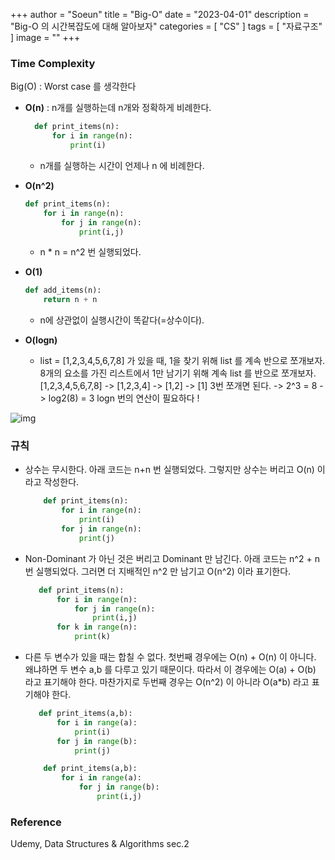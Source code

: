 +++
author = "Soeun"
title = "Big-O"
date = "2023-04-01"
description = "Big-O 의 시간복잡도에 대해 알아보자"
categories = [
    "CS"
]
tags = [
    "자료구조"
]
image = ""
+++

### Time Complexity

Big(O) : Worst case 를 생각한다 

- **O(n)** : n개를 실행하는데 n개와 정확하게 비례한다. 
  ```python
    def print_items(n):
        for i in range(n):
            print(i)
    ```
    - n개를 실행하는 시간이 언제나 n 에 비례한다. 
    
- **O(n^2)**
    ```python
    def print_items(n):
        for i in range(n):
            for j in range(n):
                print(i,j)
    ```
    - n * n = n^2 번 실행되었다. 

- **O(1)** 
    ```python
    def add_items(n):
        return n + n
    ```
    - n에 상관없이 실행시간이 똑같다(=상수이다).

- **O(logn)**
  - list = [1,2,3,4,5,6,7,8] 가 있을 때, 1을 찾기 위해 list 를 계속 반으로 쪼개보자. 8개의 요소를 가진 리스트에서 1만 남기기 위해 계속 list 를 반으로 쪼개보자. 
  [1,2,3,4,5,6,7,8] -> [1,2,3,4] -> [1,2] -> [1]
  3번 쪼개면 된다. -> 2^3 = 8 -> log2(8) = 3
  logn 번의 연산이 필요하다 !

![img](https://github.com/ddoddii/skills-for-DS/assets/95014836/290ae712-4efa-46c6-82e9-b3580b7e8b65)

### 규칙 

-  상수는 무시한다. 아래 코드는 n+n 번 실행되었다. 그렇지만 상수는 버리고 O(n) 이라고 작성한다. 
    ```python
        def print_items(n):
            for i in range(n):
                print(i)
            for j in range(n):
                print(j)
    ```

- Non-Dominant 가 아닌 것은 버리고 Dominant 만 남긴다. 아래 코드는 n^2 + n 번 실행되었다. 그러면 더 지배적인 n^2 만 남기고 O(n^2) 이라 표기한다.
     ```python
        def print_items(n):
            for i in range(n):
                for j in range(n):
                    print(i,j)
            for k in range(n):
                print(k)
    ```

- 다른 두 변수가 있을 때는 합칠 수 없다. 첫번째 경우에는 O(n) + O(n) 이 아니다. 왜냐하면 두 변수 a,b 를 다루고 있기 때문이다. 따라서 이 경우에는 O(a) + O(b) 라고 표기해야 한다. 마찬가지로 두번째 경우는 O(n^2) 이 아니라 O(a*b) 라고 표기해야 한다.
     ```python
        def print_items(a,b):
            for i in range(a):
                print(i)
            for j in range(b):
                print(j)
    ```
    ```python
        def print_items(a,b):
            for i in range(a):
                for j in range(b):
                    print(i,j)
    ```

### Reference
Udemy, Data Structures & Algorithms sec.2